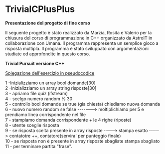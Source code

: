 # TrivialCPlusPlus
<b> Presentazione del progetto di fine corso </B><br>

Il seguente progetto è stato realizzato da Marzia, Rosita e Valerio per la chiusura del corso di programmazione in C++ organizzato da AstroIT in collaborazione con Umana.
Il programma rappresenta un semplice gioco a risposta multipla.
Il programma è stato sviluppato con argomentazioni studiate ed approfondite in questo corso. 

<B> Trivial Pursuit versione C++ </b>

<u> Spiegazione dell'esercizio in pseudocodice </u>

1 -Inizializziamo un array bool domande[30] <br>
2 -Inizializziamo un array string risposte[30] <br>
3 - apriamo file quiz (ifstream)<br>
4 - scelgo numero random % 30<br>
5 - controllo bool domande se true (gia chiesta) chiediamo nuova domanda <br>
6 - nuovo numero random se false -------> moltiplichiamo per 5 e prendiamo linea corrispondente nel file <br>
7 - stampiamo domanda corrispondente + le 4 righe (riposte) <br> 
8 - utente sceglie risposta <br>
9 - se risposta scelta presente in array risposte ----> stampa esatto -----> contatotre ++, contatore(servira' per punteggio finale)<br>
10 - se risposta non è presente in array risposte sbagliate stampa sbagliato 
11 - per terminare partita "frase".<br>